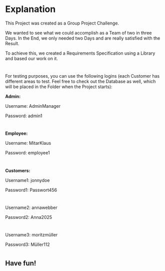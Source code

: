 <h1><strong>Explanation</strong></h1>

This Project was created as a Group Project Challenge.

We wanted to see what we could accomplish as a Team of two in three Days. In the End, we only needed two Days and are really satisfied with the Result.

To achieve this, we created a Requirements Specification using a Library and based our work on it.

<h1><strong>                                                 </strong></h1>

For testing purposes, you can use the following logins (each Customer has different areas to test. Feel free to check out the Database as well, which will be placed in the Folder when the Project starts):

**Admin:**

Username: AdminManager  

Password: admin1  

<h1><strong>                          </strong></h1>

**Employee:**

Username: MitarKlaus  

Password: employee1  

<h1><strong>                          </strong></h1>

**Customers:**

Username1: jonnydoe  

Password1: Passwort456  

<h1><strong>                          </strong></h1>

Username2: annawebber  

Password2: Anna2025  

<h1><strong>                          </strong></h1>

Username3: moritzmüller  

Password3: Müller112  

<h1><strong>                          </strong></h1>

<h2><strong>Have fun!</strong></h2>
